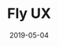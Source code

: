 ---
path: "/work/fly-ux"
date: "2019-05-04"
title: "Fly UX"
projectSummary: Creating wireframes through comprehensive research, analysis, design and prototyping for start-up airline, Fly UX
skillsInvolved: 
  - <a href="/process/research">Research</a>
  - <a href="/process/analysis">Analysis</a>
  - <a href="/process/design">Design</a>
  - <a href="/process/design">Interactive Design</a>
  - <a href="/process/prototype">Prototyping</a>
  - <a href="/process/wireframes">Wireframes</a>

row1title: The Challenge
row1content: >
  With no existing website, start-up business Fly UX wanted to create a website that would excel in customer experience by providing users with a fluid, transparent and stress-free flow There was a clear focus on providing the customer with the right tools to easily search, book and pay for flights. With a secondary focus on adding extras to the booking without being re-directed to 3rd party websites and an uncomplicated check-in process.
row2title: Research
row2content: >
  By conducting usability testing with ScreenFlow, depth interviews, online surveys using Survey Monkey and competitive benchmarking, giving insight into customer behaviour and uncovering any problems. Research highlighted that booking multiple flights, direct flights searches, sharing search results with friends or saving to an admin area to view and compare later, were either complicated or not possible. Flight prices were not visible or transparent until payment and extras and online check-in were redirected to 3rd party websites, making the process cumbersome. This helped identify problems that the new website needed to solve.
row3title: Analysis
row3content: >
  Research with affinity diagrams highlighted groups, patterns and themes, helping to create a user orientated structure to the website through enhanced features and content placement and grouping. A customer journey map was also insightful in showing which sections of the website customers were happy with including pain points. Interestingly, customers were unhappy with the number of adverts and cross-selling, which slowed down the booking process.
row4title: Design
row4content: >
  The design stage is where the information architecture, user flow and navigation are defined and allocated. A site map was created to determine where content sits, how the user flows through different screen states and the structure of the website. Competitor research and analysis highlighted a lack of user-friendly admin areas, therefore FLY UX had to have a compelling admin area. There was a strong focus on how this area would work and how to push users to benefit from signing up.
row5title: Interactive Design
row5content: >
  Interactive design is when we put pen to paper and sketch the screen states and navigation. This stage is crucial in ensuring the project is a success as it allows for interpretation, feedback and amendments before prototyping.
row6title: Prototyping
row6content: >
  The approved sketches were converted into Sketch and uploaded to InVision to create an interactive experience. For this type of website, a medium fidelity prototype was needed to test the functionality, navigation and flow. Once uploaded to InVision the user was able to test, amend and validate before the wireframes were created.
row7title: Wireframes
row7content: >
  The individual screen states were annotated with notes, instructions, rules and error messaging ready to be handed over to the developer.
row8title: End Product
row8content: >
  A clear, simple and user-friendly website with the ability to promote to friends with a flight share button, increase return visits with an interactive and informative admin area and a structured linear flow to searching, booking and paying for flights. The design is interactive, perceivable and predictable, using clever features such as process indicators, digital affordances, IP recognition, error handling and inline validation.

row1image: ../media/fly-ux-homepage.jpg
row2image: ../media/fly-ux-research.png
row3image: ../media/fly-ux-analysis.jpeg
row4image: ../media/fly-ux-design.png
row5image: ../media/fly-ux-interactive-design.png
row6image: ../media/fly-ux-prototyping.png
row7image: ../media/fly-ux-wireframes.png
row8image: ../media/fly-ux-homepage.jpg
---